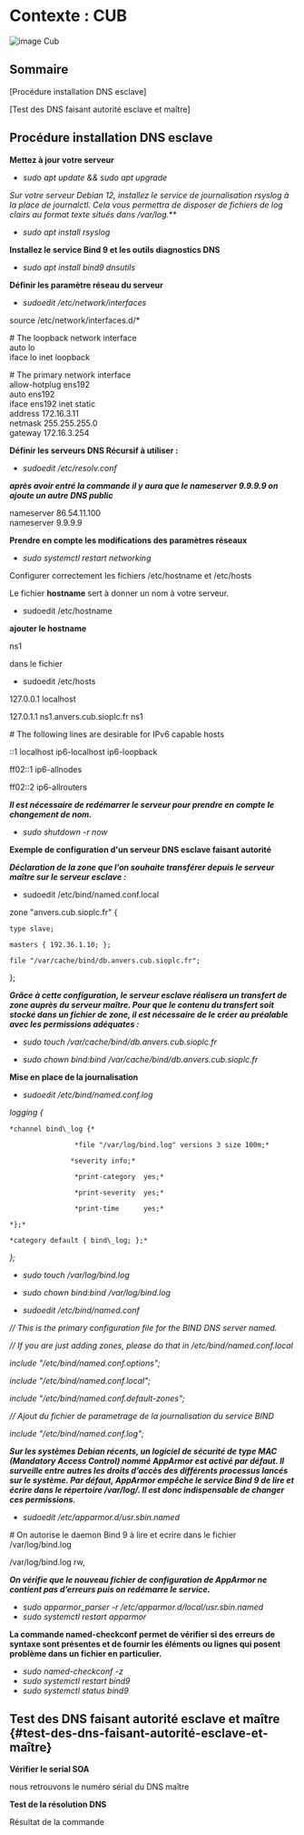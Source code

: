 

# Contexte : CUB

![image Cub](./images/images_cub.png)


## Sommaire 

[Procédure installation DNS esclave]

[Test des DNS faisant autorité esclave et maître]

## Procédure installation DNS esclave

**Mettez à jour votre serveur**

- *sudo apt update && sudo apt upgrade*

**Sur votre serveur Debian 12, installez le service de journalisation rsyslog à la place de journalctl. Cela vous permettra de disposer de fichiers de log clairs au format texte situés dans /var/log*.***

- *sudo apt install rsyslog*

**Installez le service Bind 9 et les outils diagnostics DNS**

- *sudo apt install bind9 dnsutils*

**Définir les paramètre réseau du serveur**

- *sudoedit /etc/network/interfaces*

source /etc/network/interfaces.d/\*

\# The loopback network interface  
auto lo  
iface lo inet loopback

\# The primary network interface  
allow-hotplug ens192  
auto ens192  
iface ens192 inet static  
address 172.16.3.11  
netmask 255.255.255.0  
gateway 172.16.3.254

**Définir les serveurs DNS Récursif à utiliser :** 

- *sudoedit /etc/resolv.conf*  
   
***après avoir entré la commande il y aura que le nameserver 9.9.9.9 on ajoute un autre DNS public*** 

nameserver 86.54.11.100  
nameserver 9.9.9.9

**Prendre en compte les modifications des paramètres réseaux**

- *sudo systemctl restart networking*

Configurer correctement les fichiers /etc/hostname et /etc/hosts

Le fichier **hostname** sert à donner un nom à votre serveur.

- sudoedit /etc/hostname

**ajouter le hostname**

ns1

dans le fichier 

- sudoedit /etc/hosts

127.0.0.1   localhost

127.0.1.1   ns1.anvers.cub.sioplc.fr   ns1

\# The following lines are desirable for IPv6 capable hosts

::1     localhost ip6-localhost ip6-loopback

ff02::1 ip6-allnodes

ff02::2 ip6-allrouters

***Il est nécessaire de redémarrer le serveur pour prendre en compte le changement de nom.***

- *sudo shutdown \-r now*

**Exemple de configuration d'un serveur DNS esclave faisant autorité**

***Déclaration de la zone que l’on souhaite transférer depuis le serveur maître sur le serveur esclave :***

- sudoedit /etc/bind/named.conf.local

zone "anvers.cub.sioplc.fr" {

    type slave;

    masters { 192.36.1.10; };

    file "/var/cache/bind/db.anvers.cub.sioplc.fr";

};

***Grâce à cette configuration, le serveur esclave réalisera un transfert de zone auprès du serveur maître. Pour que le contenu du transfert soit stocké dans un fichier de zone, il est nécessaire de le créer au préalable avec les permissions adéquates :***

- *sudo touch /var/cache/bind/db.anvers.cub.sioplc.fr*

- *sudo chown bind:bind /var/cache/bind/db.anvers.cub.sioplc.fr*

**Mise en place de la journalisation**

- *sudoedit /etc/bind/named.conf.log*

*logging {*

    *channel bind\_log {*

                    *file "/var/log/bind.log" versions 3 size 100m;*

                   *severity info;*

                    *print-category  yes;*

                    *print-severity  yes;*

                    *print-time      yes;*

    *};*

    *category default { bind\_log; };*

*};*

- *sudo touch /var/log/bind.log*

- *sudo chown bind:bind /var/log/bind.log*

- *sudoedit /etc/bind/named.conf*

*// This is the primary configuration file for the BIND DNS server named.*

*// If you are just adding zones, please do that in /etc/bind/named.conf.local*

*include "/etc/bind/named.conf.options";*

*include "/etc/bind/named.conf.local";*

*include "/etc/bind/named.conf.default-zones";*

*// Ajout du fichier de parametrage de la journalisation du service BIND*

*include "/etc/bind/named.conf.log";*

***Sur les systèmes Debian récents, un logiciel de sécurité de type MAC (Mandatory Access Control) nommé AppArmor est activé par défaut. Il surveille entre autres les droits d’accès des différents processus lancés sur le système. Par défaut, AppArmor empêche le service Bind 9 de lire et écrire dans le répertoire /var/log/. Il est donc indispensable de changer ces permissions.***

- *sudoedit /etc/apparmor.d/usr.sbin.named*

\# On autorise le daemon Bind 9 à lire et ecrire dans le fichier /var/log/bind.log

/var/log/bind.log rw,

***On vérifie que le nouveau fichier de configuration de AppArmor ne contient pas d’erreurs puis on redémarre le service.***

- *sudo apparmor\_parser \-r /etc/apparmor.d/local/usr.sbin.named*  
- *sudo systemctl restart apparmor*

**La commande named-checkconf permet de vérifier si des erreurs de syntaxe sont présentes et de fournir les éléments ou lignes qui posent problème dans un fichier en particulier.**

- *sudo named-checkconf \-z*  
- *sudo systemctl restart bind9*  
- *sudo systemctl status bind9*

## Test des DNS faisant autorité esclave et maître {#test-des-dns-faisant-autorité-esclave-et-maître}

**Vérifier le serial SOA**

nous retrouvons le numéro sérial du DNS maître 

**Test de la résolution DNS**

Résultat de la commande 

